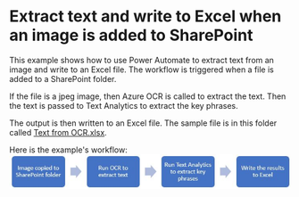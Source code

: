 # Extract text and write to Excel when an image is added to SharePoint
This example shows how to use Power Automate to extract text from an image and write to an Excel file. The workflow is triggered when a file is added to a SharePoint folder.

If the file is a jpeg image, then Azure OCR is called to extract the text. Then the text is passed to Text Analytics to extract the key phrases.

The output is then written to an Excel file. The sample file is in this folder called [Text from OCR.xlsx](Text%20from%20OCR.xlsx).

Here is the example's workflow:
![alt text](images/steps.JPG "example's steps")

